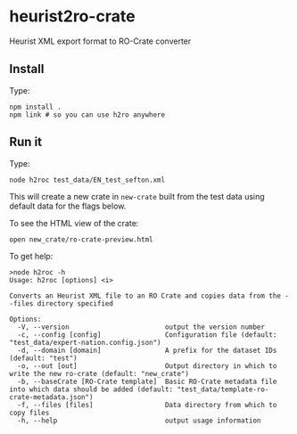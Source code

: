 # heurist2ro-crate
Heurist XML export format to RO-Crate converter

## Install 

Type:
```
npm install .
npm link # so you can use h2ro anywhere
```

## Run it


Type:
```
node h2roc test_data/EN_test_sefton.xml
```

This will create a new crate in `new-crate` built from the test data using default data for the flags below.

To see the HTML view of the crate:

```
open new_crate/ro-crate-preview.html
```

To get help:

```
>node h2roc -h
Usage: h2roc [options] <i>

Converts an Heurist XML file to an RO Crate and copies data from the --files directory specified

Options:
  -V, --version                        output the version number
  -c, --config [config]                Configuration file (default: "test_data/expert-nation.config.json")
  -d, --domain [domain]                A prefix for the dataset IDs (default: "test")
  -o, --out [out]                      Output directory in which to write the new ro-crate (default: "new_crate")
  -b, --baseCrate [RO-Crate template]  Basic RO-Crate metadata file into which data should be added (default: "test_data/template-ro-crate-metadata.json")
  -f, --files [files]                  Data directory from which to copy files 
  -h, --help                           output usage information
```



